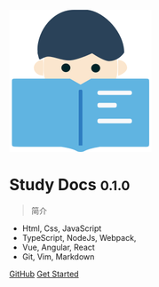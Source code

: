 ![logo](public/image/logo.svg)

# Study Docs <small>0.1.0</small>

> 简介

- Html, Css, JavaScript
- TypeScript, NodeJs, Webpack, 
- Vue, Angular, React
- Git, Vim, Markdown

[GitHub](https://github.com/karoldy/ohyes-notes.github.io/)
[Get Started](#index)
